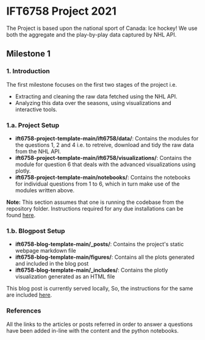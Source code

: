 # IFT6758 Project 2021

The Project is based upon the national sport of Canada: Ice hockey! We use both the aggregate and the play-by-play data captured by NHL API.

## Milestone 1

### 1. Introduction

The first milestone focuses on the first two stages of the project i.e. 
* Extracting and cleaning the raw data fetched using the NHL API. 
* Analyzing this data over the seasons, using visualizations and interactive tools.

### 1.a. Project Setup

* **ift6758-project-template-main/ift6758/data/**: Contains the modules for the questions 1, 2 and 4 i.e. to retreive, download and tidy the raw data from the NHL API.
* **ift6758-project-template-main/ift6758/visualizations/**: Contains the module for question 6 that deals with the advanced visualizations using plotly.
* **ift6758-project-template-main/notebooks/**: Contains the notebooks for individual questions from 1 to 6, which in turn make use of the modules written above.

**Note:** This section assumes that one is running the codebase from the repository folder.
Instructions required for any due installations can be found [here](https://github.com/etiennedemers/ift6758/tree/master/ift6758-project-template-main#readme).

### 1.b. Blogpost Setup

* **ift6758-blog-template-main/_posts/**: Contains the project's static webpage markdown file
* **ift6758-blog-template-main/figures/**: Contains all the plots generated and included in the blog post
* **ift6758-blog-template-main/_includes/**: Contains the plotly visualization generated as an HTML file 

This blog post is currently served locally, So, the instructions for the same are included [here](https://github.com/etiennedemers/ift6758/tree/master/ift6758-blog-template-main#readme).

### References

All the links to the articles or posts referred in order to answer a questions have been added in-line with the content and the python notebooks.
